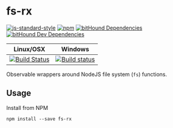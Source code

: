 # fs-rx

[![js-standard-style](https://img.shields.io/badge/code%20style-standard-brightgreen.svg)](http://standardjs.com)
[![npm](https://img.shields.io/npm/v/fs-rx.svg?maxAge=2592000)](https://www.npmjs.com/package/fs-rx)
[![bitHound Dependencies](https://www.bithound.io/github/tools-rx/fs-rx/badges/dependencies.svg)](https://www.bithound.io/github/tools-rx/fs-rx/master/dependencies/npm)
[![bitHound Dev Dependencies](https://www.bithound.io/github/tools-rx/fs-rx/badges/devDependencies.svg)](https://www.bithound.io/github/tools-rx/fs-rx/master/dependencies/npm)

| Linux/OSX | Windows |
| --- | --- |
| [![Build Status](https://travis-ci.org/tools-rx/fs-rx.svg?branch=master)](https://travis-ci.org/tools-rx/fs-rx) | [![Build status](https://ci.appveyor.com/api/projects/status/58952378p465f1wi?svg=true)](https://ci.appveyor.com/project/dfbaskin/fs-rx) |

Observable wrappers around NodeJS file system (`fs`) functions.

## Usage

Install from NPM

```
npm install --save fs-rx
```
